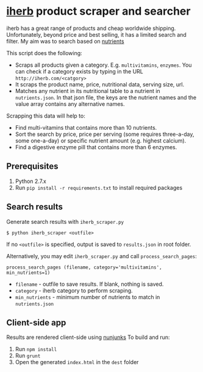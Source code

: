 # [iherb](http://iherb.com) product scraper and searcher

iherb has a great range of products and cheap worldwide shipping.
Unfortunately, beyond price and best selling, it has a limited search and filter.
My aim was to search based on [nutrients](https://raw.githubusercontent.com/alyssaq/iherb-scraper-searcher/master/nutrients.json)

This script does the following:

* Scraps all products given a category. E.g. `multivitamins`, `enzymes`. You can check if a category exists by typing in the URL `http://iherb.com/<catgory>`
* It scraps the product name, price, nutritional data, serving size, url.
* Matches any nutrient in its nutritional table to a nutrient in `nutrients.json`. In that json file, the keys are the nutrient names and the value array contains any alternative names.

Scrapping this data will help to:

* Find multi-vitamins that contains more than 10 nutrients.
* Sort the search by price, price per serving (some requires three-a-day, some one-a-day) or specific nutrient amount (e.g. highest calcium).
* Find a digestive enzyme pill that contains more than 6 enzymes.

## Prerequisites
1. Python 2.7.x
1. Run `pip install -r requirements.txt` to install required packages

## Search results
Generate search results with `iherb_scraper.py`
```
$ python iherb_scraper <outfile>
```
If no `<outfile>` is specified, output is saved to `results.json` in root folder.

Alternatively, you may edit `iherb_scraper.py` and call `process_search_pages`:
```
process_search_pages (filename, category='multivitamins', min_nutrients=1)
```
  * `filename` - outfile to save results. If blank, nothing is saved.
  * `category` - iherb category to perform scraping.
  * `min_nutrients` - minimum number of nutrients to match in `nutrients.json`

## Client-side app
Results are rendered client-side using [nunjunks](http://mozilla.github.io/nunjucks/)
To build and run:

1. Run `npm install`
2. Run `grunt`
3. Open the generated `index.html` in the `dest` folder